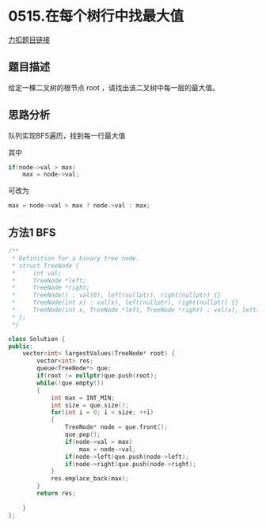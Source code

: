 # 0515.在每个树行中找最大值  


[力扣题目链接](https://leetcode-cn.com/problems/find-largest-value-in-each-tree-row/)  


## 题目描述  

给定一棵二叉树的根节点 root ，请找出该二叉树中每一层的最大值。  


## 思路分析  

队列实现BFS遍历，找到每一行最大值  

其中
```cpp
if(node->val > max)
    max = node->val;
```
可改为  
```cpp
max = node->val > max ? node->val : max;
```

## 方法1 BFS  

```cpp
/**
 * Definition for a binary tree node.
 * struct TreeNode {
 *     int val;
 *     TreeNode *left;
 *     TreeNode *right;
 *     TreeNode() : val(0), left(nullptr), right(nullptr) {}
 *     TreeNode(int x) : val(x), left(nullptr), right(nullptr) {}
 *     TreeNode(int x, TreeNode *left, TreeNode *right) : val(x), left(left), right(right) {}
 * };
 */

class Solution {
public:
    vector<int> largestValues(TreeNode* root) {
        vector<int> res;
        queue<TreeNode*> que;
        if(root != nullptr)que.push(root);
        while(!que.empty())
        {
            int max = INT_MIN;
            int size = que.size();
            for(int i = 0; i < size; ++i)
            {
                TreeNode* node = que.front();
                que.pop();
                if(node->val > max)
                    max = node->val;
                if(node->left)que.push(node->left);
                if(node->right)que.push(node->right);
            }
            res.emplace_back(max);
        }
        return res;
    
    }
};
```